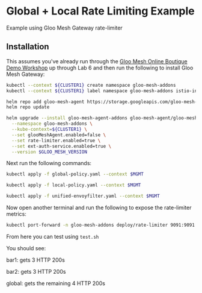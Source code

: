 # Global + Local Rate Limiting Example

Example using Gloo Mesh Gateway rate-limiter 

## Installation

This assumes you've already run through the [Gloo Mesh Online Boutique Demo Workshop](https://github.com/solo-io/solo-cop/tree/main/workshops/gloo-mesh-demo) up through Lab 6 and then run the following to install Gloo Mesh Gateway:

```bash
kubectl --context ${CLUSTER1} create namespace gloo-mesh-addons
kubectl --context ${CLUSTER1} label namespace gloo-mesh-addons istio-injection=enabled

helm repo add gloo-mesh-agent https://storage.googleapis.com/gloo-mesh-enterprise/gloo-mesh-agent
helm repo update

helm upgrade --install gloo-mesh-agent-addons gloo-mesh-agent/gloo-mesh-agent \
  --namespace gloo-mesh-addons \
  --kube-context=${CLUSTER1} \
  --set glooMeshAgent.enabled=false \
  --set rate-limiter.enabled=true \
  --set ext-auth-service.enabled=true \
  --version $GLOO_MESH_VERSION

```

Next run the following commands:

```bash
kubectl apply -f global-policy.yaml --context $MGMT
```

```bash
kubectl apply -f local-policy.yaml --context $MGMT
```

```bash
kubectl apply -f unified-envoyfilter.yaml --context $MGMT
```

Now open another terminal and run the following to expose the rate-limiter metrics:

```bash
kubectl port-forward -n gloo-mesh-addons deploy/rate-limiter 9091:9091 --context cluster1
```

From here you can test using `test.sh`

You should see:

bar1: gets 3 HTTP 200s

bar2: gets 3 HTTP 200s

global: gets the remaining 4 HTTP 200s

